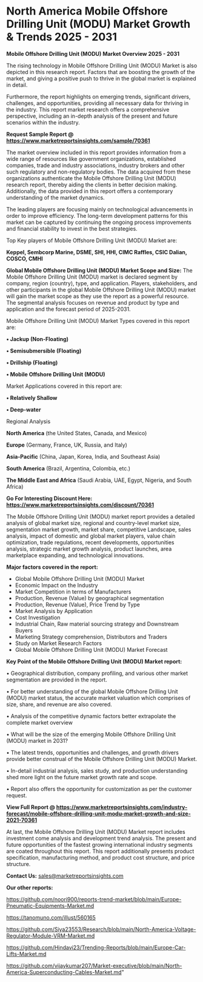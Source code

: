 # North America Mobile Offshore Drilling Unit (MODU) Market Growth & Trends 2025 - 2031

<Strong> Mobile Offshore Drilling Unit (MODU) Market Overview 2025 - 2031</strong>

The rising technology in Mobile Offshore Drilling Unit (MODU) Market is also depicted in this research report. Factors that are boosting the growth of the market, and giving a positive push to thrive in the global market is explained in detail.

Furthermore, the report highlights on emerging trends, significant drivers, challenges, and opportunities, providing all necessary data for thriving in the industry. This report market research offers a comprehensive perspective, including an in-depth analysis of the present and future scenarios within the industry.

<strong>Request Sample Report @ <a href=https://www.marketreportsinsights.com/sample/70361>https://www.marketreportsinsights.com/sample/70361</a></strong>

The market overview included in this report provides information from a wide range of resources like government organizations, established companies, trade and industry associations, industry brokers and other such regulatory and non-regulatory bodies. The data acquired from these organizations authenticate the Mobile Offshore Drilling Unit (MODU) research report, thereby aiding the clients in better decision making. Additionally, the data provided in this report offers a contemporary understanding of the market dynamics.

The leading players are focusing mainly on technological advancements in order to improve efficiency. The long-term development patterns for this market can be captured by continuing the ongoing process improvements and financial stability to invest in the best strategies.

Top Key players of Mobile Offshore Drilling Unit (MODU) Market are:

<strong>Keppel, Sembcorp Marine, DSME, SHI, HHI, CIMC Raffles, CSIC Dalian, COSCO, CMHI</strong>

<strong><b>Global Mobile Offshore Drilling Unit (MODU) Market Scope and Size:</b></strong>
The Mobile Offshore Drilling Unit (MODU) market is declared segment by company, region (country), type, and application. Players, stakeholders, and other participants in the global Mobile Offshore Drilling Unit (MODU) market will gain the market scope as they use the report as a powerful resource. The segmental analysis focuses on revenue and product by type and application and the forecast period of 2025-2031.

Mobile Offshore Drilling Unit (MODU) Market Types covered in this report are:

<strong>• Jackup (Non-Floating)

• Semisubmersible (Floating)

• Drillship (Floating)

• Mobile Offshore Drilling Unit (MODU)</strong>

Market Applications covered in this report are:

<strong>• Relatively Shallow

• Deep-water</strong> 

Regional Analysis

<strong>North America</strong> (the United States, Canada, and Mexico)

<strong>Europe</strong> (Germany, France, UK, Russia, and Italy)

<strong>Asia-Pacific</strong> (China, Japan, Korea, India, and Southeast Asia)

<strong>South America</strong> (Brazil, Argentina, Colombia, etc.)

<strong>The Middle East and Africa</strong> (Saudi Arabia, UAE, Egypt, Nigeria, and South Africa)

<strong>Go For Interesting Discount Here: <a href=https://www.marketreportsinsights.com/discount/70361>https://www.marketreportsinsights.com/discount/70361</a></strong>

The Mobile Offshore Drilling Unit (MODU) market report provides a detailed analysis of global market size, regional and country-level market size, segmentation market growth, market share, competitive Landscape, sales analysis, impact of domestic and global market players, value chain optimization, trade regulations, recent developments, opportunities analysis, strategic market growth analysis, product launches, area marketplace expanding, and technological innovations.

<strong><b>Major factors covered in the report:</b></strong>
<ul>
  <li>Global Mobile Offshore Drilling Unit (MODU) Market </li>
  <li>Economic Impact on the Industry</li>
  <li>Market Competition in terms of Manufacturers</li>
  <li>Production, Revenue (Value) by geographical segmentation</li>
  <li>Production, Revenue (Value), Price Trend by Type</li>
  <li>Market Analysis by Application</li>
  <li>Cost Investigation</li>
  <li>Industrial Chain, Raw material sourcing strategy and Downstream Buyers</li>
  <li>Marketing Strategy comprehension, Distributors and Traders</li>
  <li>Study on Market Research Factors</li>
  <li>Global Mobile Offshore Drilling Unit (MODU) Market Forecast</li>
</ul>

<strong><b>Key Point of the Mobile Offshore Drilling Unit (MODU) Market report:</b></strong>

• Geographical distribution, company profiling, and various other market segmentation are provided in the report.

• For better understanding of the global Mobile Offshore Drilling Unit (MODU) market status, the accurate market valuation which comprises of size, share, and revenue are also covered.

• Analysis of the competitive dynamic factors better extrapolate the complete market overview

• What will be the size of the emerging Mobile Offshore Drilling Unit (MODU) market in 2031?

• The latest trends, opportunities and challenges, and growth drivers provide better construal of the Mobile Offshore Drilling Unit (MODU) Market.

• In-detail industrial analysis, sales study, and production understanding shed more light on the future market growth rate and scope.

• Report also offers the opportunity for customization as per the customer request.

<strong><b>View Full Report @ <a href=https://www.marketreportsinsights.com/industry-forecast/mobile-offshore-drilling-unit-modu-market-growth-and-size-2021-70361>https://www.marketreportsinsights.com/industry-forecast/mobile-offshore-drilling-unit-modu-market-growth-and-size-2021-70361</a></b></strong>


At last, the Mobile Offshore Drilling Unit (MODU) Market report includes investment come analysis and development trend analysis. The present and future opportunities of the fastest growing international industry segments are coated throughout this report. This report additionally presents product specification, manufacturing method, and product cost structure, and price structure.

<strong>Contact Us:</strong>
sales@marketreportsinsights.com

<strong>Our other reports:</strong>

<a href=https://github.com/noori900/reports-trend-market/blob/main/Europe-Pneumatic-Equipments-Market.md>https://github.com/noori900/reports-trend-market/blob/main/Europe-Pneumatic-Equipments-Market.md</a>

<a href=https://tanomuno.com/illust/560165>https://tanomuno.com/illust/560165</a>

<a href=https://github.com/Siya23553/Research/blob/main/North-America-Voltage-Regulator-Module-VRM-Market.md>https://github.com/Siya23553/Research/blob/main/North-America-Voltage-Regulator-Module-VRM-Market.md</a>

<a href=https://github.com/Hindavi23/Trending-Reports/blob/main/Europe-Car-Lifts-Market.md>https://github.com/Hindavi23/Trending-Reports/blob/main/Europe-Car-Lifts-Market.md</a>

<a href=https://github.com/vijaykumar207/Market-executive/blob/main/North-America-Superconducting-Cables-Market.md>https://github.com/vijaykumar207/Market-executive/blob/main/North-America-Superconducting-Cables-Market.md</a>"
